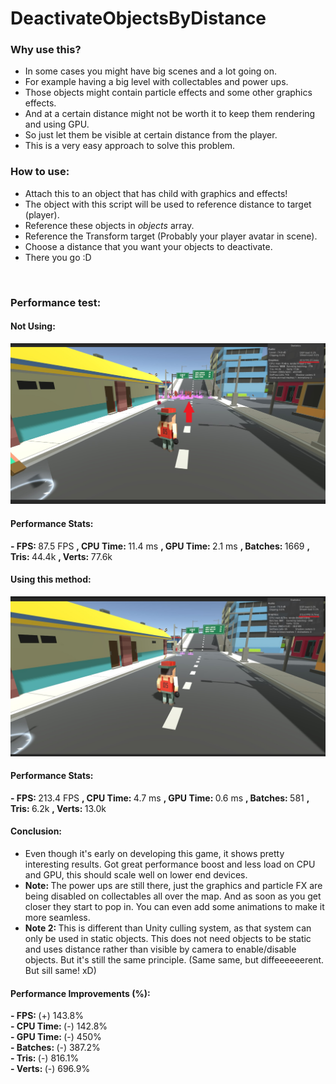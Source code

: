 # DeactivateObjectsByDistance

### Why use this?
- In some cases you might have big scenes and a lot going on.
- For example having a big level with collectables and power ups.
- Those objects might contain particle effects and some other graphics effects.
- And at a certain distance might not be worth it to keep them rendering and using GPU.
- So just let them be visible at certain distance from the player.
- This is a very easy approach to solve this problem.

### How to use:

- Attach this to an object that has child with graphics and effects!
- The object with this script will be used to reference distance to target (player).
- Reference these objects in <em>objects</em> array.
- Reference the Transform target (Probably your player avatar in scene).
- Choose a distance that you want your objects to deactivate.
- There you go :D

<br>

### Performance test:

#### Not Using:
![1](Screenshots/NotUsing.jpg)

#### Performance Stats:
<strong> - FPS: </strong> 87.5 FPS
<strong>, CPU Time: </strong> 11.4 ms
<strong>, GPU Time: </strong> 2.1 ms
<strong>, Batches: </strong> 1669
<strong>, Tris: </strong> 44.4k
<strong>, Verts: </strong> 77.6k

#### Using this method:
![1](Screenshots/UsingThis.jpg)

#### Performance Stats:
<strong> - FPS: </strong> 213.4 FPS
<strong>, CPU Time: </strong> 4.7 ms
<strong>, GPU Time: </strong> 0.6 ms
<strong>, Batches: </strong> 581
<strong>, Tris: </strong> 6.2k
<strong>, Verts: </strong> 13.0k

#### Conclusion:
- Even though it's early on developing this game, it shows pretty interesting results. Got great performance boost and less load on CPU and GPU, this should scale well on lower end devices.
- <strong> Note: </strong> The power ups are still there, just the graphics and particle FX are being disabled on collectables all over the map. And as soon as you get closer they start to pop in. You can even add some animations to make it more seamless.
- <strong> Note 2: </strong> This is different than Unity culling system, as that system can only be used in static objects. This does not need objects to be static and uses distance rather than visible by camera to enable/disable objects. But it's still the same principle. (Same same, but diffeeeeeerent. But sill same! xD)

#### Performance Improvements (%):
<strong> - FPS: </strong> (+) 143.8% <br>
<strong> - CPU Time: </strong> (-) 142.8% <br>
<strong> - GPU Time: </strong> (-) 450% <br>
<strong> - Batches: </strong> (-) 387.2% <br>
<strong> - Tris: </strong> (-) 816.1% <br>
<strong> - Verts: </strong> (-) 696.9% <br>

